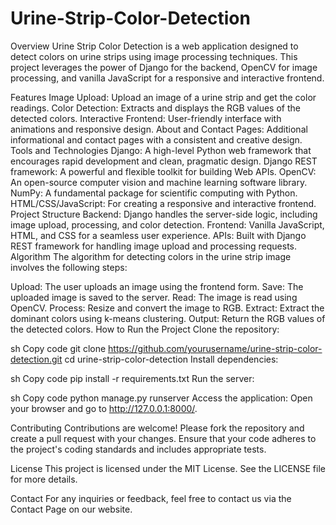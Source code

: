 # Urine-Strip-Color-Detection

Overview
Urine Strip Color Detection is a web application designed to detect colors on urine strips using image processing techniques. This project leverages the power of Django for the backend, OpenCV for image processing, and vanilla JavaScript for a responsive and interactive frontend.

Features
Image Upload: Upload an image of a urine strip and get the color readings.
Color Detection: Extracts and displays the RGB values of the detected colors.
Interactive Frontend: User-friendly interface with animations and responsive design.
About and Contact Pages: Additional informational and contact pages with a consistent and creative design.
Tools and Technologies
Django: A high-level Python web framework that encourages rapid development and clean, pragmatic design.
Django REST framework: A powerful and flexible toolkit for building Web APIs.
OpenCV: An open-source computer vision and machine learning software library.
NumPy: A fundamental package for scientific computing with Python.
HTML/CSS/JavaScript: For creating a responsive and interactive frontend.
Project Structure
Backend: Django handles the server-side logic, including image upload, processing, and color detection.
Frontend: Vanilla JavaScript, HTML, and CSS for a seamless user experience.
APIs: Built with Django REST framework for handling image upload and processing requests.
Algorithm
The algorithm for detecting colors in the urine strip image involves the following steps:

Upload: The user uploads an image using the frontend form.
Save: The uploaded image is saved to the server.
Read: The image is read using OpenCV.
Process: Resize and convert the image to RGB.
Extract: Extract the dominant colors using k-means clustering.
Output: Return the RGB values of the detected colors.
How to Run the Project
Clone the repository:

sh
Copy code
git clone https://github.com/yourusername/urine-strip-color-detection.git
cd urine-strip-color-detection
Install dependencies:

sh
Copy code
pip install -r requirements.txt
Run the server:

sh
Copy code
python manage.py runserver
Access the application:
Open your browser and go to http://127.0.0.1:8000/.

Contributing
Contributions are welcome! Please fork the repository and create a pull request with your changes. Ensure that your code adheres to the project's coding standards and includes appropriate tests.

License
This project is licensed under the MIT License. See the LICENSE file for more details.

Contact
For any inquiries or feedback, feel free to contact us via the Contact Page on our website.
